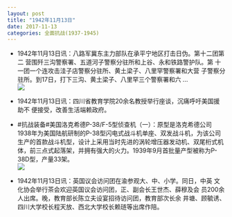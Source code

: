 ```yaml
---
layout: post
title: "1942年11月13日"
date: 2017-11-13
categories: 全面抗战(1937-1945)
---
```


<meta name="referrer" content="no-referrer" />

- 1942年11月13日讯：八路军冀东主力部队在承平宁地区打击日伪。第十二团第二 营围歼三沟警察署、五道河子警察分驻所和上谷、永和铁路警护队。第 十一团一个连攻击洼子店警察分驻所、黄土梁子、八里罕警察署和大营 子警察分驻所。到17日，打下三沟、黄土梁子、八里罕三个警察署和六 ... <br/><img src="https://wx4.sinaimg.cn/large/aca367d8ly1flgr9pllx9j20c809z0st.jpg" />

- 1942年11月13日讯：四川省教育学院20余名教授举行座谈，沉痛呼吁美国援助不 便接受，改善生活端赖政府。 

- #抗战装备#美国洛克希德P-38/F-5型侦查机（一）：原型是洛克希德公司1938年为美国陆航研制的P-38型闪电式战斗机单座、双发战斗机，为该公司生产的首款战斗机型，设计上采用当时先进的涡轮增压器发动机、双尾桁式机体，前三点式起落架，并拥有强大的火力。1939年9月首批量产型被称为P-38D型，产量33架。 <br/><img src="https://wx4.sinaimg.cn/large/aca367d8ly1flg87ja8nfj20db0pm42k.jpg" />

- 1942年11月13日讯：英国议会访问团在渝参观大、中、小学。同日，中英 文化协会举行茶会欢迎英国议会访问团，正、副会长王世杰、薛穆及会 员200余人出席。晚，教育部长陈立夫设宴招待访问团，教育部次长余 井塘、顾毓诱、四川大学校长程天放、西北大学校长赖琏等出席作陪。 


